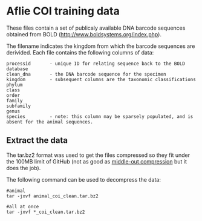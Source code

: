 # Aflie COI training data

These files contain a set of publicaly available DNA barcode sequences obtained from BOLD (http://www.boldsystems.org/index.php).

The filename indicates the kingdom from which the barcode sequences are derivided. Each file contains the following columns of data:
```
processid		- unique ID for relating sequence back to the BOLD database
clean_dna		- the DNA barcode sequence for the specimen
kingdom			- subsequent columns are the taxonomic classifications
phylum	
class	
order	
family	
subfamily	
genus 			
species			- note: this column may be sparsely populated, and is absent for the animal sequences.
```

## Extract the data

The tar.bz2 format was used to get the files compressed so they fit under the 100MB limit of GitHub (not as good as [middle-out compression](http://www.piedpiper.com) but it does the job). 

The following command can be used to decompress the data:

```
#animal
tar -jxvf animal_coi_clean.tar.bz2

#all at once
tar -jxvf *_coi_clean.tar.bz2

```

